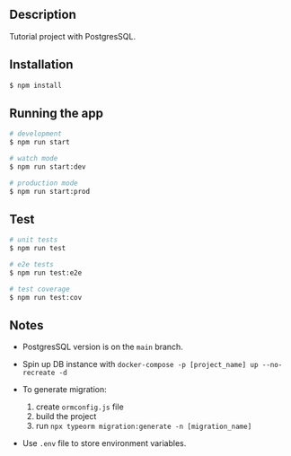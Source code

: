 ## Description

Tutorial project with PostgresSQL.

## Installation

```bash
$ npm install
```

## Running the app

```bash
# development
$ npm run start

# watch mode
$ npm run start:dev

# production mode
$ npm run start:prod
```

## Test

```bash
# unit tests
$ npm run test

# e2e tests
$ npm run test:e2e

# test coverage
$ npm run test:cov
```

## Notes

- PostgresSQL version is on the `main` branch.
- Spin up DB instance with `docker-compose -p [project_name] up --no-recreate -d`
- To generate migration:

  1. create `ormconfig.js` file
  2. build the project
  3. run `npx typeorm migration:generate -n [migration_name]`

- Use `.env` file to store environment variables.

